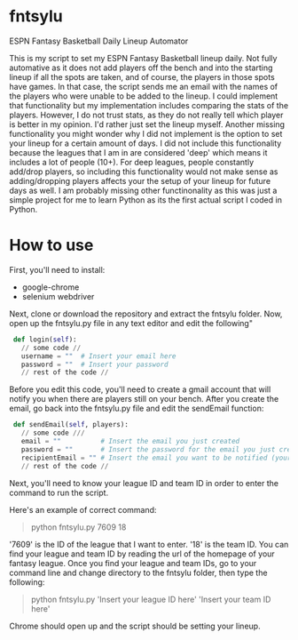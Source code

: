 # fntsylu
ESPN Fantasy Basketball Daily Lineup Automator

This is my script to set my ESPN Fantasy Basketball lineup daily. Not fully automative as it does not add players off 
the bench and into the starting lineup if all the spots are taken, and of course, the players in those spots have games.
In that case, the script sends me an email with the names of the players who were unable to be added to the lineup. I could
implement that functionality but my implementation includes comparing the stats of the players. However, I do not trust stats,
as they do not really tell which player is better in my opinion. I'd rather just set the lineup myself. Another missing functionality you might wonder why I did not implement is the option to set your lineup for a certain amount of days. I did not include this functionality because the leagues that I am in are considered 'deep' which means it includes a lot of people (10+). For deep leagues, people constantly add/drop players, so including this functionality would not make sense as adding/dropping players affects your the setup of your lineup for future days as well. I am probably missing other functinonality as this was just a simple project for me to learn Python as its the first actual script I coded in Python. 

# How to use

First, you'll need to install:
 - google-chrome
 - selenium webdriver

Next, clone or download the repository and extract the fntsylu folder. Now, open up the fntsylu.py file in any text editor and edit the following"
```python
 def login(self):
   // some code //
   username = ""  # Insert your email here
   password = ""  # Insert your password
   // rest of the code //
```
Before you edit this code, you'll need to create a gmail account that will notify you when there are players still on your bench. After you create the email, go back into the fntsylu.py file and edit the sendEmail function:
```python
 def sendEmail(self, players):
   // some code ///
   email = ""          # Insert the email you just created
   password = ""       # Insert the password for the email you just created
   recipientEmail = "" # Insert the email you want to be notified (your personal email)
   // rest of the code //
```
Next, you'll need to know your league ID and team ID in order to enter the command to run the script. 

Here's an example of correct command:
 > python fntsylu.py 7609 18

'7609' is the ID of the league that I want to enter. '18' is the team ID. You can find your league and team ID by reading the url of the homepage of your fantasy league. Once you find your league and team IDs, go to your command line and change directory to the fntsylu folder, then type the following:
 > python fntsylu.py 'Insert your league ID here' 'Insert your team ID here'

Chrome should open up and the script should be setting your lineup.
